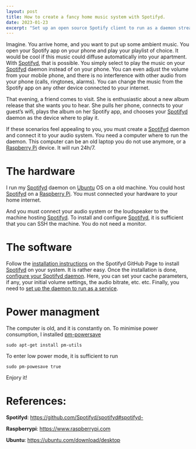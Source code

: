 ```yaml
---
layout: post
title: How to create a fancy home music system with Spotifyd.
date: 2023-01-23
excerpt: "Set up an open source Spotify client to run as a daemon streaming music in your apartment, which you can control from any device connected to your internet."
---
```


Imagine. You arrive home, and you want to put up some ambient music.
You open your Spotify app on your phone and play your playlist of choice. 
It would be cool if this music could diffuse automatically into your apartment. 
With [Spotifyd][spotifyd], that is possible.
You simply select to play the music on your [Spotifyd][spotifyd] daemon instead of on your phone.
You can even adjust the volume from your mobile phone, and there is no interference with other audio from your phone (calls, ringtones, alarms). You can change the music from the Spotify app on any other device connected to your internet.

That evening, a friend comes to visit. She is enthusiastic about a new album release that she wants you to hear. 
She pulls her phone, connects to your guest’s wifi, plays the album on her Spotify app, and chooses your [Spotifyd][spotifyd] daemon as the device where to play it.

If these scenarios feel appealing to you, you must create a [Spotifyd][spotifyd] daemon and connect it to your audio system. 
You need a computer where to run the daemon.
This computer can be an old laptop you do not use anymore, or a [Raspberry Pi][raspberrypi] device. It will run 24h/7. 

# The hardware

I run my [Spotifyd][spotifyd] daemon on [Ubuntu][ubuntu] OS on a old machine. You could host [Spotifyd][spotifyd] on a [Raspberry Pi][raspberrypi]. 
You must connected your hardware to your home internet. 

And you must connect your audio system or the loudspeaker to the machine hosting [Spotifyd][spotifyd].
To install and configure [Spotifyd][spotifyd], it is sufficient that you can SSH the machine. You do not need a monitor.

# The software

Follow the [installation instructions][spotifyd-installation] on the Spotifyd GitHub Page to install [Spotifyd][spotifyd] on your system. It is rather easy.
Once the installation is done, [configure your Spotifyd daemon][spotifyd-configuration]. Here, you can set your cache parameters, if any, your initial volume settings, the audio bitrate, etc. etc.
Finally, you need to [set up the daemon to run as a service][spotifyd-service].

# Power managment

The computer is old, and it is constantly on. To minimise power consumption, I installed [pm-powersave][pm-utils]
```
sudo apt-get install pm-utils
```
To enter low power mode, it is sufficient to run 
```
sudo pm-powesave true
```
Enjory it!

# References:
**Spotifyd**: https://github.com/Spotifyd/spotifyd#spotifyd-

**Raspberrypi**: https://www.raspberrypi.com

**Ubuntu**: https://ubuntu.com/download/desktop

[spotifyd]: https://github.com/Spotifyd/spotifyd#spotifyd-
[spotifyd-installation]: http://spotifyd.github.io/spotifyd/Introduction.html
[spotifyd-configuration]: http://spotifyd.github.io/spotifyd/config/File.html
[spotifyd-service]: http://spotifyd.github.io/spotifyd/config/services/index.html
[raspberrypi]: https://www.raspberrypi.com
[ubuntu]: https://ubuntu.com/download/desktop
[pm-utils]:https://help.ubuntu.com/community/PowerManagement/ReducedPower
